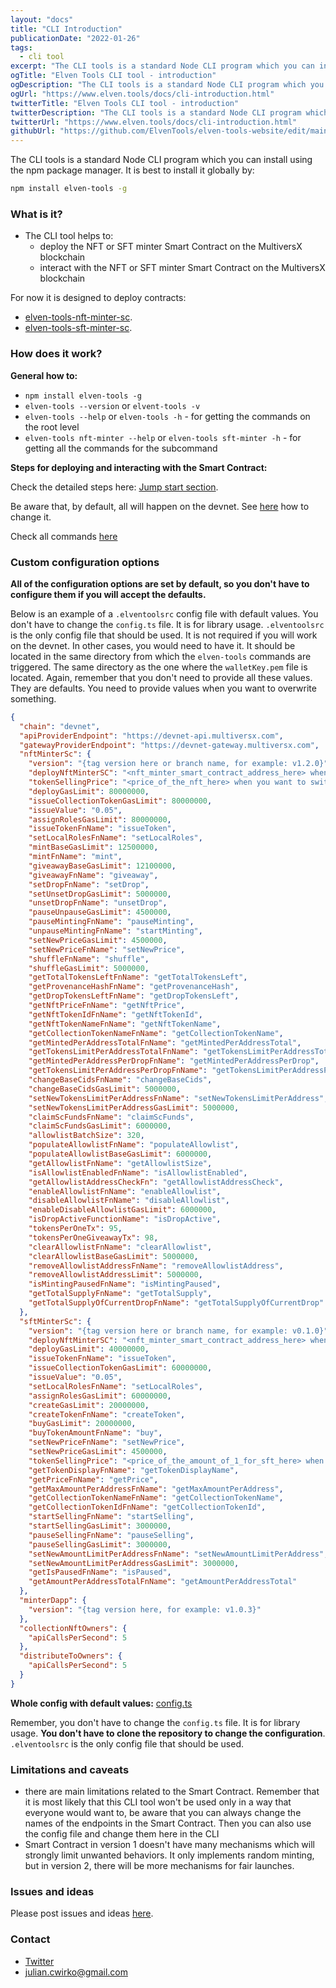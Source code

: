 ```yaml
---
layout: "docs"
title: "CLI Introduction"
publicationDate: "2022-01-26"
tags:
  - cli tool
excerpt: "The CLI tools is a standard Node CLI program which you can install using the npm package manager."
ogTitle: "Elven Tools CLI tool - introduction"
ogDescription: "The CLI tools is a standard Node CLI program which you can install using the npm package manager."
ogUrl: "https://www.elven.tools/docs/cli-introduction.html"
twitterTitle: "Elven Tools CLI tool - introduction"
twitterDescription: "The CLI tools is a standard Node CLI program which you can install using the npm package manager."
twitterUrl: "https://www.elven.tools/docs/cli-introduction.html"
githubUrl: "https://github.com/ElvenTools/elven-tools-website/edit/main/src/docs/cli-introduction.md"
---
```


The CLI tools is a standard Node CLI program which you can install using the npm package manager. It is best to install it globally by:

```bash
npm install elven-tools -g
```

### What is it?

- The CLI tool helps to:
  - deploy the NFT or SFT minter Smart Contract on the MultiversX blockchain
  - interact with the NFT or SFT minter Smart Contract on the MultiversX blockchain

For now it is designed to deploy contracts:

- [elven-tools-nft-minter-sc](https://github.com/ElvenTools/elven-nft-minter-sc).
- [elven-tools-sft-minter-sc](https://github.com/ElvenTools/elven-tools-sft-minter-sc).

### How does it work?

**General how to:**

- `npm install elven-tools -g`
- `elven-tools --version` or `elvent-tools -v`
- `elven-tools --help` or `elven-tools -h` - for getting the commands on the root level
- `elven-tools nft-minter --help` or `elven-tools sft-minter -h` - for getting all the commands for the subcommand

**Steps for deploying and interacting with the Smart Contract:**

Check the detailed steps here: [Jump start section](/docs/jump-start.html).

Be aware that, by default, all will happen on the devnet. See [here](/docs/recipes.html#how-to-use-the-configuration-file) how to change it.

Check all commands [here](/docs/cli-commands.html)

### Custom configuration options

**All of the configuration options are set by default, so you don't have to configure them if you will accept the defaults.**

Below is an example of a `.elventoolsrc` config file with default values. You don't have to change the `config.ts` file. It is for library usage. `.elventoolsrc` is the only config file that should be used. It is not required if you will work on the devnet. In other cases, you would need to have it. It should be located in the same directory from which the `elven-tools` commands are triggered. The same directory as the one where the `walletKey.pem` file is located. Again, remember that you don't need to provide all these values. They are defaults. You need to provide values when you want to overwrite something.

```json
{
  "chain": "devnet",
  "apiProviderEndpoint": "https://devnet-api.multiversx.com",
  "gatewayProviderEndpoint": "https://devnet-gateway.multiversx.com",
  "nftMinterSc": {
    "version": "{tag version here or branch name, for example: v1.2.0}",
    "deployNftMinterSC": "<nft_minter_smart_contract_address_here> when you want to switch between chains or you want to use the cli as buyer",
    "tokenSellingPrice": "<price_of_the_nft_here> when you want to switch between chains or you want to use the cli as buyer",
    "deployGasLimit": 80000000,
    "issueCollectionTokenGasLimit": 80000000,
    "issueValue": "0.05",
    "assignRolesGasLimit": 80000000,
    "issueTokenFnName": "issueToken",
    "setLocalRolesFnName": "setLocalRoles",
    "mintBaseGasLimit": 12500000,
    "mintFnName": "mint",
    "giveawayBaseGasLimit": 12100000,
    "giveawayFnName": "giveaway",
    "setDropFnName": "setDrop",
    "setUnsetDropGasLimit": 5000000,
    "unsetDropFnName": "unsetDrop",
    "pauseUnpauseGasLimit": 4500000,
    "pauseMintingFnName": "pauseMinting",
    "unpauseMintingFnName": "startMinting",
    "setNewPriceGasLimit": 4500000,
    "setNewPriceFnName": "setNewPrice",
    "shuffleFnName": "shuffle",
    "shuffleGasLimit": 5000000,
    "getTotalTokensLeftFnName": "getTotalTokensLeft",
    "getProvenanceHashFnName": "getProvenanceHash",
    "getDropTokensLeftFnName": "getDropTokensLeft",
    "getNftPriceFnName": "getNftPrice",
    "getNftTokenIdFnName": "getNftTokenId",
    "getNftTokenNameFnName": "getNftTokenName",
    "getCollectionTokenNameFnName": "getCollectionTokenName",
    "getMintedPerAddressTotalFnName": "getMintedPerAddressTotal",
    "getTokensLimitPerAddressTotalFnName": "getTokensLimitPerAddressTotal",
    "getMintedPerAddressPerDropFnName": "getMintedPerAddressPerDrop",
    "getTokensLimitPerAddressPerDropFnName": "getTokensLimitPerAddressPerDrop",
    "changeBaseCidsFnName": "changeBaseCids",
    "changeBaseCidsGasLimit": 5000000,
    "setNewTokensLimitPerAddressFnName": "setNewTokensLimitPerAddress",
    "setNewTokensLimitPerAddressGasLimit": 5000000,
    "claimScFundsFnName": "claimScFunds",
    "claimScFundsGasLimit": 6000000,
    "allowlistBatchSize": 320,
    "populateAllowlistFnName": "populateAllowlist",
    "populateAllowlistBaseGasLimit": 6000000,
    "getAllowlistFnName": "getAllowlistSize",
    "isAllowlistEnabledFnName": "isAllowlistEnabled",
    "getAllowlistAddressCheckFn": "getAllowlistAddressCheck",
    "enableAllowlistFnName": "enableAllowlist",
    "disableAllowlistFnName": "disableAllowlist",
    "enableDisableAllowlistGasLimit": 6000000,
    "isDropActiveFunctionName": "isDropActive",
    "tokensPerOneTx": 95,
    "tokensPerOneGiveawayTx": 98,
    "clearAllowlistFnName": "clearAllowlist",
    "clearAllowlistBaseGasLimit": 5000000,
    "removeAllowlistAddressFnName": "removeAllowlistAddress",
    "removeAllowlistAddressLimit": 5000000,
    "isMintingPausedFnName": "isMintingPaused",
    "getTotalSupplyFnName": "getTotalSupply",
    "getTotalSupplyOfCurrentDropFnName": "getTotalSupplyOfCurrentDrop"
  },
  "sftMinterSc": {
    "version": "{tag version here or branch name, for example: v0.1.0}",
    "deployNftMinterSC": "<nft_minter_smart_contract_address_here> when you want to switch between chains or you want to use the cli as buyer",
    "deployGasLimit": 40000000,
    "issueTokenFnName": "issueToken",
    "issueCollectionTokenGasLimit": 60000000,
    "issueValue": "0.05",
    "setLocalRolesFnName": "setLocalRoles",
    "assignRolesGasLimit": 60000000,
    "createGasLimit": 20000000,
    "createTokenFnName": "createToken",
    "buyGasLimit": 20000000,
    "buyTokenAmountFnName": "buy",
    "setNewPriceFnName": "setNewPrice",
    "setNewPriceGasLimit": 4500000,
    "tokenSellingPrice": "<price_of_the_amount_of_1_for_sft_here> when you want to switch between chains or you want to use the cli as buyer",
    "getTokenDisplayFnName": "getTokenDisplayName",
    "getPriceFnName": "getPrice",
    "getMaxAmountPerAddressFnName": "getMaxAmountPerAddress",
    "getCollectionTokenNameFnName": "getCollectionTokenName",
    "getCollectionTokenIdFnName": "getCollectionTokenId",
    "startSellingFnName": "startSelling",
    "startSellingGasLimit": 3000000,
    "pauseSellingFnName": "pauseSelling",
    "pauseSellingGasLimit": 3000000,
    "setNewAmountLimitPerAddressFnName": "setNewAmountLimitPerAddress",
    "setNewAmountLimitPerAddressGasLimit": 3000000,
    "getIsPausedFnName": "isPaused",
    "getAmountPerAddressTotalFnName": "getAmountPerAddressTotal"
  },
  "minterDapp": {
    "version": "{tag version here, for example: v1.0.3}"
  },
  "collectionNftOwners": {
    "apiCallsPerSecond": 5
  },
  "distributeToOwners": {
    "apiCallsPerSecond": 5
  }
}
```

**Whole config with default values:** [config.ts](https://github.com/ElvenTools/elven-tools-cli/blob/main/src/config.ts)

Remember, you don't have to change the `config.ts` file. It is for library usage. **You don't have to clone the repository to change the configuration**. `.elventoolsrc` is the only config file that should be used.

### Limitations and caveats

- there are main limitations related to the Smart Contract. Remember that it is most likely that this CLI tool won't be used only in a way that everyone would want to, be aware that you can always change the names of the endpoints in the Smart Contract. Then you can also use the config file and change them here in the CLI
- Smart Contract in version 1 doesn't have many mechanisms which will strongly limit unwanted behaviors. It only implements random minting, but in version 2, there will be more mechanisms for fair launches.

### Issues and ideas

Please post issues and ideas [here](https://github.com/ElvenTools/elven-tools-cli/issues).

### Contact

- [Twitter](https://twitter.com/JulianCwirko)
- julian.cwirko@gmail.com
